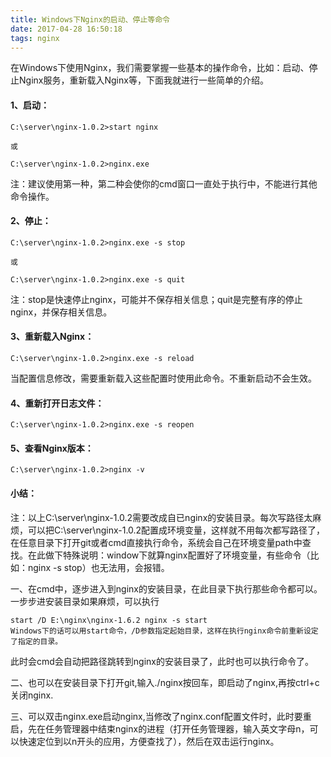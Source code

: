 ```yaml
---
title: Windows下Nginx的启动、停止等命令
date: 2017-04-28 16:50:18
tags: nginx
---
```

在Windows下使用Nginx，我们需要掌握一些基本的操作命令，比如：启动、停止Nginx服务，重新载入Nginx等，下面我就进行一些简单的介绍。
#### 1、启动：
```
C:\server\nginx-1.0.2>start nginx

或

C:\server\nginx-1.0.2>nginx.exe
```

注：建议使用第一种，第二种会使你的cmd窗口一直处于执行中，不能进行其他命令操作。

#### 2、停止：
```
C:\server\nginx-1.0.2>nginx.exe -s stop

或

C:\server\nginx-1.0.2>nginx.exe -s quit
```

注：stop是快速停止nginx，可能并不保存相关信息；quit是完整有序的停止nginx，并保存相关信息。

#### 3、重新载入Nginx：
```
C:\server\nginx-1.0.2>nginx.exe -s reload
```

当配置信息修改，需要重新载入这些配置时使用此命令。不重新启动不会生效。

#### 4、重新打开日志文件：
```
C:\server\nginx-1.0.2>nginx.exe -s reopen
```
#### 5、查看Nginx版本：
```
C:\server\nginx-1.0.2>nginx -v
```
#### 小结：
注：以上C:\server\nginx-1.0.2需要改成自已nginx的安装目录。每次写路径太麻烦，可以把C:\server\nginx-1.0.2配置成环境变量，这样就不用每次都写路径了，在任意目录下打开git或者cmd直接执行命令，系统会自己在环境变量path中查找。在此做下特殊说明：window下就算nginx配置好了环境变量，有些命令（比如：nginx -s stop）也无法用，会报错。

一、在cmd中，逐步进入到nginx的安装目录，在此目录下执行那些命令都可以。一步步进安装目录如果麻烦，可以执行
```
start /D E:\nginx\nginx-1.6.2 nginx -s start
Windows下的话可以用start命令，/D参数指定起始目录，这样在执行nginx命令前重新设定了指定的目录。
```
此时会cmd会自动把路径跳转到nginx的安装目录了，此时也可以执行命令了。

二、也可以在安装目录下打开git,输入./nginx按回车，即启动了nginx,再按ctrl+c关闭nginx.

三、可以双击nginx.exe启动nginx,当修改了nginx.conf配置文件时，此时要重启，先在任务管理器中结束nginx的进程（打开任务管理器，输入英文字母n，可以快速定位到以n开头的应用，方便查找了），然后在双击运行nginx。

